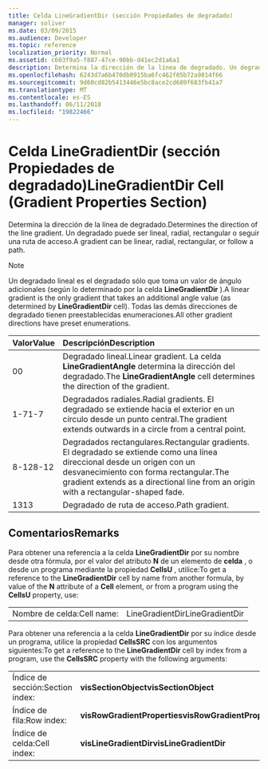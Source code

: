 ```yaml
---
title: Celda LineGradientDir (sección Propiedades de degradado)
manager: soliver
ms.date: 03/09/2015
ms.audience: Developer
ms.topic: reference
localization_priority: Normal
ms.assetid: c603f9a5-f887-47ce-90bb-d41ec2d1a6a1
description: Determina la dirección de la línea de degradado. Un degradado puede ser lineal, radial, rectangular o seguir una ruta de acceso.
ms.openlocfilehash: 6243d7a6b470db0915ba6fc462f05b72a9814f66
ms.sourcegitcommit: 9d60cd82b5413446e5bc8ace2cd689f683fb41a7
ms.translationtype: MT
ms.contentlocale: es-ES
ms.lasthandoff: 06/11/2018
ms.locfileid: "19822466"
---
```

# <a name="linegradientdir-cell-gradient-properties-section"></a><span data-ttu-id="844cd-104">Celda LineGradientDir (sección Propiedades de degradado)</span><span class="sxs-lookup"><span data-stu-id="844cd-104">LineGradientDir Cell (Gradient Properties Section)</span></span>

<span data-ttu-id="844cd-105">Determina la dirección de la línea de degradado.</span><span class="sxs-lookup"><span data-stu-id="844cd-105">Determines the direction of the line gradient.</span></span> <span data-ttu-id="844cd-106">Un degradado puede ser lineal, radial, rectangular o seguir una ruta de acceso.</span><span class="sxs-lookup"><span data-stu-id="844cd-106">A gradient can be linear, radial, rectangular, or follow a path.</span></span> 
  
> [!NOTE]
> <span data-ttu-id="844cd-107">Un degradado lineal es el degradado sólo que toma un valor de ángulo adicionales (según lo determinado por la celda **LineGradientDir** ).</span><span class="sxs-lookup"><span data-stu-id="844cd-107">A linear gradient is the only gradient that takes an additional angle value (as determined by **LineGradientDir** cell).</span></span> <span data-ttu-id="844cd-108">Todas las demás direcciones de degradado tienen preestablecidas enumeraciones.</span><span class="sxs-lookup"><span data-stu-id="844cd-108">All other gradient directions have preset enumerations.</span></span> 
  
|<span data-ttu-id="844cd-109">**Valor**</span><span class="sxs-lookup"><span data-stu-id="844cd-109">**Value**</span></span>|<span data-ttu-id="844cd-110">**Descripción**</span><span class="sxs-lookup"><span data-stu-id="844cd-110">**Description**</span></span>|
|:-----|:-----|
|<span data-ttu-id="844cd-111">0</span><span class="sxs-lookup"><span data-stu-id="844cd-111">0</span></span>  <br/> |<span data-ttu-id="844cd-112">Degradado lineal.</span><span class="sxs-lookup"><span data-stu-id="844cd-112">Linear gradient.</span></span> <span data-ttu-id="844cd-113">La celda **LineGradientAngle** determina la dirección del degradado.</span><span class="sxs-lookup"><span data-stu-id="844cd-113">The **LineGradientAngle** cell determines the direction of the gradient.</span></span>  <br/> |
|<span data-ttu-id="844cd-114">1-7</span><span class="sxs-lookup"><span data-stu-id="844cd-114">1-7</span></span>  <br/> |<span data-ttu-id="844cd-115">Degradados radiales.</span><span class="sxs-lookup"><span data-stu-id="844cd-115">Radial gradients.</span></span> <span data-ttu-id="844cd-116">El degradado se extiende hacia el exterior en un círculo desde un punto central.</span><span class="sxs-lookup"><span data-stu-id="844cd-116">The gradient extends outwards in a circle from a central point.</span></span>  <br/> |
|<span data-ttu-id="844cd-117">8-12</span><span class="sxs-lookup"><span data-stu-id="844cd-117">8-12</span></span>  <br/> |<span data-ttu-id="844cd-118">Degradados rectangulares.</span><span class="sxs-lookup"><span data-stu-id="844cd-118">Rectangular gradients.</span></span> <span data-ttu-id="844cd-119">El degradado se extiende como una línea direccional desde un origen con un desvanecimiento con forma rectangular.</span><span class="sxs-lookup"><span data-stu-id="844cd-119">The gradient extends as a directional line from an origin with a rectangular-shaped fade.</span></span>  <br/> |
|<span data-ttu-id="844cd-120">13</span><span class="sxs-lookup"><span data-stu-id="844cd-120">13</span></span>  <br/> |<span data-ttu-id="844cd-121">Degradado de ruta de acceso.</span><span class="sxs-lookup"><span data-stu-id="844cd-121">Path gradient.</span></span>  <br/> |
   
## <a name="remarks"></a><span data-ttu-id="844cd-122">Comentarios</span><span class="sxs-lookup"><span data-stu-id="844cd-122">Remarks</span></span>

<span data-ttu-id="844cd-123">Para obtener una referencia a la celda **LineGradientDir** por su nombre desde otra fórmula, por el valor del atributo **N** de un elemento de **celda** , o desde un programa mediante la propiedad **CellsU** , utilice:</span><span class="sxs-lookup"><span data-stu-id="844cd-123">To get a reference to the **LineGradientDir** cell by name from another formula, by value of the **N** attribute of a **Cell** element, or from a program using the **CellsU** property, use:</span></span> 
  
|||
|:-----|:-----|
| <span data-ttu-id="844cd-124">Nombre de celda:</span><span class="sxs-lookup"><span data-stu-id="844cd-124">Cell name:</span></span>  <br/> | <span data-ttu-id="844cd-125">LineGradientDir</span><span class="sxs-lookup"><span data-stu-id="844cd-125">LineGradientDir</span></span>  <br/> |
   
<span data-ttu-id="844cd-126">Para obtener una referencia a la celda **LineGradientDir** por su índice desde un programa, utilice la propiedad **CellsSRC** con los argumentos siguientes:</span><span class="sxs-lookup"><span data-stu-id="844cd-126">To get a reference to the **LineGradientDir** cell by index from a program, use the **CellsSRC** property with the following arguments:</span></span> 
  
|||
|:-----|:-----|
| <span data-ttu-id="844cd-127">Índice de sección:</span><span class="sxs-lookup"><span data-stu-id="844cd-127">Section index:</span></span>  <br/> |<span data-ttu-id="844cd-128">**visSectionObject**</span><span class="sxs-lookup"><span data-stu-id="844cd-128">**visSectionObject**</span></span> <br/> |
| <span data-ttu-id="844cd-129">Índice de fila:</span><span class="sxs-lookup"><span data-stu-id="844cd-129">Row index:</span></span>  <br/> |<span data-ttu-id="844cd-130">**visRowGradientProperties**</span><span class="sxs-lookup"><span data-stu-id="844cd-130">**visRowGradientProperties**</span></span> <br/> |
| <span data-ttu-id="844cd-131">Índice de celda:</span><span class="sxs-lookup"><span data-stu-id="844cd-131">Cell index:</span></span>  <br/> |<span data-ttu-id="844cd-132">**visLineGradientDir**</span><span class="sxs-lookup"><span data-stu-id="844cd-132">**visLineGradientDir**</span></span> <br/> |
   


